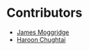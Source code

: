 # Contributors

* [James Moggridge](https://github.com/jcmoggridge)
* [Haroon Chughtai](https://github.com/hchughtai)
